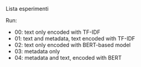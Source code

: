 Lista esperimenti


Run:
- 00: text only encoded with TF-IDF
- 01: text and metadata, text encoded with TF-IDF
- 02: text only encoded with BERT-based model
- 03: metadata only
- 04: metadata and text, encoded with BERT

